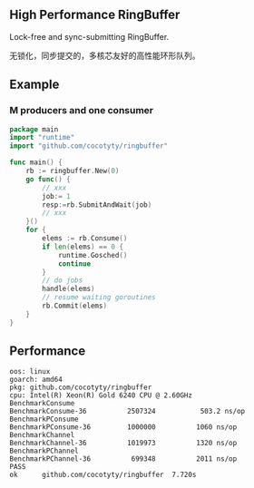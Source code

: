 High Performance RingBuffer
---
Lock-free and sync-submitting RingBuffer.

无锁化，同步提交的，多核芯友好的高性能环形队列。

## Example

### M producers and one consumer

```go
package main
import "runtime"
import "github.com/cocotyty/ringbuffer"

func main() {
	rb := ringbuffer.New(0)
    go func() {
    	// xxx
    	job:= 1 
    	resp:=rb.SubmitAndWait(job)
    	// xxx
    }()
	for {
		elems := rb.Consume()
		if len(elems) == 0 {
			runtime.Gosched()
			continue
		}
		// do jobs
		handle(elems)
		// resume waiting goroutines
		rb.Commit(elems)
    }
}
```

## Performance
```
oos: linux
goarch: amd64
pkg: github.com/cocotyty/ringbuffer
cpu: Intel(R) Xeon(R) Gold 6240 CPU @ 2.60GHz
BenchmarkConsume
BenchmarkConsume-36     	 2507324	       503.2 ns/op
BenchmarkPConsume
BenchmarkPConsume-36    	 1000000	      1060 ns/op
BenchmarkChannel
BenchmarkChannel-36     	 1019973	      1320 ns/op
BenchmarkPChannel
BenchmarkPChannel-36    	  699348	      2011 ns/op
PASS
ok  	github.com/cocotyty/ringbuffer	7.720s
```